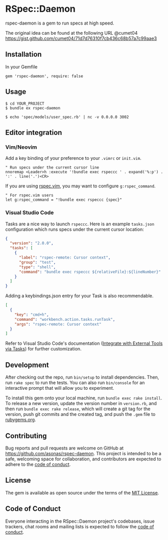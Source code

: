 # RSpec::Daemon

rspec-daemon is a gem to run specs at high speed.

The original idea can be found at the following URL @cumet04
https://gist.github.com/cumet04/71d7d76310f7cb436c68b57a7c99aae3

## Installation

In your Gemfile

```
gem 'rspec-daemon', require: false
```

## Usage

```
$ cd YOUR_PROJECT
$ bundle ex rspec-daemon
```

```
$ echo 'spec/models/user_spec.rb' | nc -v 0.0.0.0 3002
```

## Editor integration

### Vim/Neovim

Add a key binding of your preference to your `.vimrc` or `init.vim`.

```vim
" Run specs under the current cursor line
nnoremap <Leader>h :execute '!bundle exec rspeccc ' . expand('%:p') . ':' . line('.')<CR>
```

If you are using [rspec.vim](https://github.com/thoughtbot/vim-rspec), you may want to configure `g:rspec_command`.

```vim
" For rspec.vim users
let g:rspec_command = "!bundle exec rspeccc {spec}"
```

### Visual Studio Code

Tasks are a nice way to launch `rspeccc`.
Here is an example `tasks.json` configuration which runs specs under the current cursor location:

```json
{
  "version": "2.0.0",
  "tasks": [
    {
      "label": "rspec-remote: Cursor context",
      "group": "test",
      "type": "shell",
      "command": "bundle exec rspeccc ${relativeFile}:${lineNumber}"
    }
  ]
}
```

Adding a keybindings.json entry for your Task is also recommendable.

```json
[
  {
    "key": "cmd+h",
    "command": "workbench.action.tasks.runTask",
    "args": "rspec-remote: Cursor context"
  }
]
```

Refer to Visual Studio Code's documentation ([Integrate with External Tools via Tasks](https://go.microsoft.com/fwlink/?LinkId=733558)) for further customization.

## Development

After checking out the repo, run `bin/setup` to install dependencies. Then, run `rake spec` to run the tests. You can also run `bin/console` for an interactive prompt that will allow you to experiment.

To install this gem onto your local machine, run `bundle exec rake install`. To release a new version, update the version number in `version.rb`, and then run `bundle exec rake release`, which will create a git tag for the version, push git commits and the created tag, and push the `.gem` file to [rubygems.org](https://rubygems.org).

## Contributing

Bug reports and pull requests are welcome on GitHub at https://github.com/asonas/rspec-daemon. This project is intended to be a safe, welcoming space for collaboration, and contributors are expected to adhere to the [code of conduct](https://github.com/asonas/rspec-daemon/blob/master/CODE_OF_CONDUCT.md).

## License

The gem is available as open source under the terms of the [MIT License](https://opensource.org/licenses/MIT).

## Code of Conduct

Everyone interacting in the RSpec::Daemon project's codebases, issue trackers, chat rooms and mailing lists is expected to follow the [code of conduct](https://github.com/asonas/rspec-daemon/blob/master/CODE_OF_CONDUCT.md).

